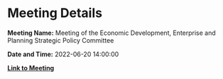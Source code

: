 # Meeting Details

**Meeting Name:** Meeting of the Economic Development, Enterprise and Planning Strategic Policy Committee

**Date and Time:** 2022-06-20 14:00:00

**[Link to Meeting](https://www.limerick.ie/council/whats-on/meeting-economic-development-enterprise-and-planning-strategic-policy-committee-4)**
